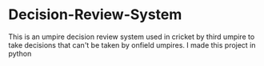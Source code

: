 # Decision-Review-System
This is an umpire decision review system used in cricket by third umpire to take decisions that can't be taken by onfield umpires. I made this project in python
